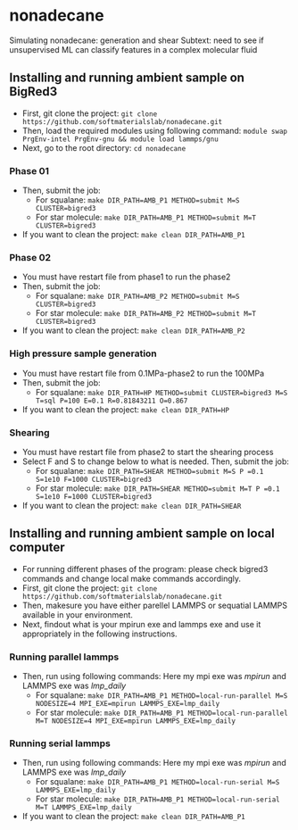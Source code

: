 # nonadecane
Simulating nonadecane: generation and shear
Subtext: need to see if unsupervised ML can classify features in a complex molecular fluid

## Installing and running ambient sample on BigRed3
* First, git clone the project:
```git clone https://github.com/softmaterialslab/nonadecane.git```
* Then, load the required modules using following command:
```module swap PrgEnv-intel PrgEnv-gnu && module load lammps/gnu```
* Next, go to the root directory:
 ```cd nonadecane```
### Phase 01
* Then, submit the job:
    * For squalane: ```make DIR_PATH=AMB_P1 METHOD=submit M=S CLUSTER=bigred3```
    * For star molecule:  ```make DIR_PATH=AMB_P1 METHOD=submit M=T CLUSTER=bigred3```
* If you want to clean the project:
 ```make clean DIR_PATH=AMB_P1```
### Phase 02
* You must have restart file from phase1 to run the phase2
* Then, submit the job:
    * For squalane: ```make DIR_PATH=AMB_P2 METHOD=submit M=S CLUSTER=bigred3```
    * For star molecule:  ```make DIR_PATH=AMB_P2 METHOD=submit M=T CLUSTER=bigred3```
* If you want to clean the project:
 ```make clean DIR_PATH=AMB_P2```
 
### High pressure sample generation
* You must have restart file from 0.1MPa-phase2 to run the 100MPa
* Then, submit the job:
    * For squalane: ```make DIR_PATH=HP METHOD=submit CLUSTER=bigred3 M=S T=sql P=100 E=0.1 R=0.81843211 O=0.867```
* If you want to clean the project:
 ```make clean DIR_PATH=HP```

### Shearing
* You must have restart file from phase2 to start the shearing process
* Select F and S to change below to what is needed. Then, submit the job:
    * For squalane: ```make DIR_PATH=SHEAR METHOD=submit M=S P =0.1 S=1e10 F=1000 CLUSTER=bigred3```
    * For star molecule:  ```make DIR_PATH=SHEAR METHOD=submit M=T P =0.1 S=1e10 F=1000 CLUSTER=bigred3```
* If you want to clean the project:
 ```make clean DIR_PATH=SHEAR```

## Installing and running ambient sample on local computer
* For running different phases of the program: please check bigred3 commands and change local make commands accordingly.
* First, git clone the project:
```git clone https://github.com/softmaterialslab/nonadecane.git```
* Then, makesure you have either parellel LAMMPS or sequatial LAMMPS available in your environment.
* Next, findout what is your mpirun exe and lammps exe and use it appropriately in the following instructions.
### Running parallel lammps
* Then, run using following commands: Here my mpi exe was *mpirun* and LAMMPS exe was *lmp_daily*
    * For squalane:  ```make DIR_PATH=AMB_P1 METHOD=local-run-parallel M=S NODESIZE=4 MPI_EXE=mpirun LAMMPS_EXE=lmp_daily```
    * For star molecule: ```make DIR_PATH=AMB_P1 METHOD=local-run-parallel M=T NODESIZE=4 MPI_EXE=mpirun LAMMPS_EXE=lmp_daily```
### Running serial lammps
* Then, run using following commands: Here my mpi exe was *mpirun* and LAMMPS exe was *lmp_daily*
    * For squalane:  ```make DIR_PATH=AMB_P1 METHOD=local-run-serial M=S LAMMPS_EXE=lmp_daily```
    * For star molecule: ```make DIR_PATH=AMB_P1 METHOD=local-run-serial M=T LAMMPS_EXE=lmp_daily```
* If you want to clean the project:
 ```make clean DIR_PATH=AMB_P1```

